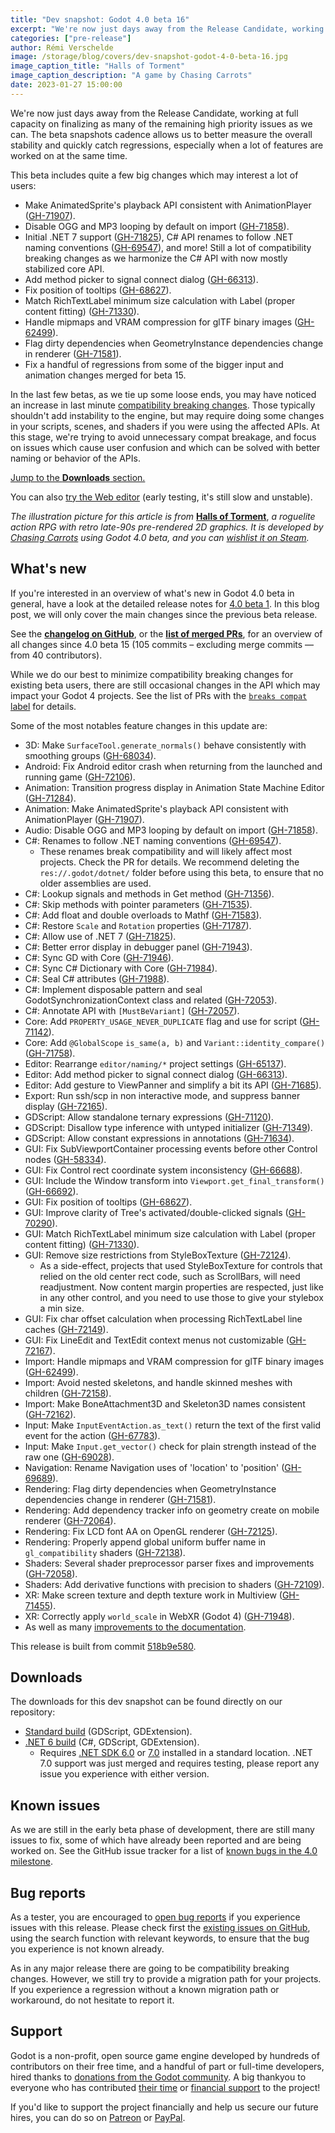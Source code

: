```yaml
---
title: "Dev snapshot: Godot 4.0 beta 16"
excerpt: "We're now just days away from the Release Candidate, working at full capacity on finalizing as many of the remaining high priority issues as we can. This beta includes .NET 7 support, better RichTextLabel minimum size calculation, and a lot of general quality of life improvements."
categories: ["pre-release"]
author: Rémi Verschelde
image: /storage/blog/covers/dev-snapshot-godot-4-0-beta-16.jpg
image_caption_title: "Halls of Torment"
image_caption_description: "A game by Chasing Carrots"
date: 2023-01-27 15:00:00
---
```


We're now just days away from the Release Candidate, working at full capacity on finalizing as many of the remaining high priority issues as we can. The beta snapshots cadence allows us to better measure the overall stability and quickly catch regressions, especially when a lot of features are worked on at the same time.

This beta includes quite a few big changes which may interest a lot of users:

- Make AnimatedSprite's playback API consistent with AnimationPlayer ([GH-71907](https://github.com/godotengine/godot/pull/71907)).
- Disable OGG and MP3 looping by default on import ([GH-71858](https://github.com/godotengine/godot/pull/71858)).
- Initial .NET 7 support ([GH-71825](https://github.com/godotengine/godot/pull/71825)), C# API renames to follow .NET naming conventions ([GH-69547](https://github.com/godotengine/godot/pull/69547)), and more! Still a lot of compatibility breaking changes as we harmonize the C# API with now mostly stabilized core API.
- Add method picker to signal connect dialog ([GH-66313](https://github.com/godotengine/godot/pull/66313)).
- Fix position of tooltips ([GH-68627](https://github.com/godotengine/godot/pull/68627)).
- Match RichTextLabel minimum size calculation with Label (proper content fitting) ([GH-71330](https://github.com/godotengine/godot/pull/71330)).
- Handle mipmaps and VRAM compression for glTF binary images ([GH-62499](https://github.com/godotengine/godot/pull/62499)).
- Flag dirty dependencies when GeometryInstance dependencies change in renderer ([GH-71581](https://github.com/godotengine/godot/pull/71581)).
- Fix a handful of regressions from some of the bigger input and animation changes merged for beta 15.

In the last few betas, as we tie up some loose ends, you may have noticed an increase in last minute [compatibility breaking changes](https://github.com/godotengine/godot/pulls?q=is%3Apr+merged%3A2023-01-24T10%3A00..2023-01-27T12%3A00+is%3Amerged+sort%3Acreated-asc+milestone%3A4.0+label%3A%22breaks+compat%22). Those typically shouldn't add instability to the engine, but may require doing some changes in your scripts, scenes, and shaders if you were using the affected APIs. At this stage, we're trying to avoid unnecessary compat breakage, and focus on issues which cause user confusion and which can be solved with better naming or behavior of the APIs.

[Jump to the **Downloads** section.](#downloads)

You can also [try the Web editor](https://editor.godotengine.org/releases/4.0.beta16/godot.editor.html) (early testing, it's still slow and unstable).

*The illustration picture for this article is from* [**Halls of Torment**](https://store.steampowered.com/app/2218750/Halls_of_Torment/), *a roguelite action RPG with retro late-90s pre-rendered 2D graphics. It is developed by [Chasing Carrots](https://twitter.com/chasing_carrots) using Godot 4.0 beta, and you can [wishlist it on Steam](https://store.steampowered.com/app/2218750/Halls_of_Torment/).*

## What's new

If you're interested in an overview of what's new in Godot 4.0 beta in general, have a look at the detailed release notes for [4.0 beta 1](/article/dev-snapshot-godot-4-0-beta-1). In this blog post, we will only cover the main changes since the previous beta release.

See the [**changelog on GitHub**](https://github.com/godotengine/godot/compare/4fa6edc888cfacd5346bf08afa14b5f5a9bd6d0c...518b9e5801a19229805fe837d7d0cf92920ad413), or the [**list of merged PRs**](https://github.com/godotengine/godot/pulls?q=is%3Apr+merged%3A2023-01-24T10%3A00..2023-01-27T12%3A00+is%3Amerged+sort%3Acreated-asc+milestone%3A4.0), for an overview of all changes since 4.0 beta 15 (105 commits – excluding merge commits ― from 40 contributors).

While we do our best to minimize compatibility breaking changes for existing beta users, there are still occasional changes in the API which may impact your Godot 4 projects. See the list of PRs with the [`breaks compat` label](https://github.com/godotengine/godot/pulls?q=is%3Apr+merged%3A2023-01-24T10%3A00..2023-01-27T12%3A00+is%3Amerged+sort%3Acreated-asc+milestone%3A4.0+label%3A%22breaks+compat%22) for details.

Some of the most notables feature changes in this update are:

- 3D: Make `SurfaceTool.generate_normals()` behave consistently with smoothing groups ([GH-68034](https://github.com/godotengine/godot/pull/68034)).
- Android: Fix Android editor crash when returning from the launched and running game ([GH-72106](https://github.com/godotengine/godot/pull/72106)).
- Animation: Transition progress display in Animation State Machine Editor ([GH-71284](https://github.com/godotengine/godot/pull/71284)).
- Animation: Make AnimatedSprite's playback API consistent with AnimationPlayer ([GH-71907](https://github.com/godotengine/godot/pull/71907)).
- Audio: Disable OGG and MP3 looping by default on import ([GH-71858](https://github.com/godotengine/godot/pull/71858)).
- C#: Renames to follow .NET naming conventions ([GH-69547](https://github.com/godotengine/godot/pull/69547)).
  * These renames break compatibility and will likely affect most projects. Check the PR for details. We recommend deleting the `res://.godot/dotnet/` folder before using this beta, to ensure that no older assemblies are used.
- C#: Lookup signals and methods in Get method ([GH-71356](https://github.com/godotengine/godot/pull/71356)).
- C#: Skip methods with pointer parameters ([GH-71535](https://github.com/godotengine/godot/pull/71535)).
- C#: Add float and double overloads to Mathf ([GH-71583](https://github.com/godotengine/godot/pull/71583)).
- C#: Restore `Scale` and `Rotation` properties ([GH-71787](https://github.com/godotengine/godot/pull/71787)).
- C#: Allow use of .NET 7 ([GH-71825](https://github.com/godotengine/godot/pull/71825)).
- C#: Better error display in debugger panel ([GH-71943](https://github.com/godotengine/godot/pull/71943)).
- C#: Sync GD with Core ([GH-71946](https://github.com/godotengine/godot/pull/71946)).
- C#: Sync C# Dictionary with Core ([GH-71984](https://github.com/godotengine/godot/pull/71984)).
- C#: Seal C# attributes ([GH-71988](https://github.com/godotengine/godot/pull/71988)).
- C#: Implement disposable pattern and seal GodotSynchronizationContext class and related ([GH-72053](https://github.com/godotengine/godot/pull/72053)).
- C#: Annotate API with `[MustBeVariant]` ([GH-72057](https://github.com/godotengine/godot/pull/72057)).
- Core: Add `PROPERTY_USAGE_NEVER_DUPLICATE` flag and use for script ([GH-71142](https://github.com/godotengine/godot/pull/71142)).
- Core: Add `@GlobalScope` `is_same(a, b)` and `Variant::identity_compare()` ([GH-71758](https://github.com/godotengine/godot/pull/71758)).
- Editor: Rearrange `editor/naming/*` project settings ([GH-65137](https://github.com/godotengine/godot/pull/65137)).
- Editor: Add method picker to signal connect dialog ([GH-66313](https://github.com/godotengine/godot/pull/66313)).
- Editor: Add gesture to ViewPanner and simplify a bit its API ([GH-71685](https://github.com/godotengine/godot/pull/71685)).
- Export: Run ssh/scp in non interactive mode, and suppress banner display ([GH-72165](https://github.com/godotengine/godot/pull/72165)).
- GDScript: Allow standalone ternary expressions ([GH-71120](https://github.com/godotengine/godot/pull/71120)).
- GDScript: Disallow type inference with untyped initializer ([GH-71349](https://github.com/godotengine/godot/pull/71349)).
- GDScript: Allow constant expressions in annotations ([GH-71634](https://github.com/godotengine/godot/pull/71634)).
- GUI: Fix SubViewportContainer processing events before other Control nodes ([GH-58334](https://github.com/godotengine/godot/pull/58334)).
- GUI: Fix Control rect coordinate system inconsistency ([GH-66688](https://github.com/godotengine/godot/pull/66688)).
- GUI: Include the Window transform into `Viewport.get_final_transform()` ([GH-66692](https://github.com/godotengine/godot/pull/66692)).
- GUI: Fix position of tooltips ([GH-68627](https://github.com/godotengine/godot/pull/68627)).
- GUI: Improve clarity of Tree's activated/double-clicked signals ([GH-70290](https://github.com/godotengine/godot/pull/70290)).
- GUI: Match RichTextLabel minimum size calculation with Label (proper content fitting) ([GH-71330](https://github.com/godotengine/godot/pull/71330)).
- GUI: Remove size restrictions from StyleBoxTexture ([GH-72124](https://github.com/godotengine/godot/pull/72124)).
  * As a side-effect, projects that used StyleBoxTexture for controls that relied on the old center rect code, such as ScrollBars, will need readjustment. Now content margin properties are respected, just like in any other control, and you need to use those to give your stylebox a min size.
- GUI: Fix char offset calculation when processing RichTextLabel line caches ([GH-72149](https://github.com/godotengine/godot/pull/72149)).
- GUI: Fix LineEdit and TextEdit context menus not customizable ([GH-72167](https://github.com/godotengine/godot/pull/72167)).
- Import: Handle mipmaps and VRAM compression for glTF binary images ([GH-62499](https://github.com/godotengine/godot/pull/62499)).
- Import: Avoid nested skeletons, and handle skinned meshes with children ([GH-72158](https://github.com/godotengine/godot/pull/72158)).
- Import: Make BoneAttachment3D and Skeleton3D names consistent ([GH-72162](https://github.com/godotengine/godot/pull/72162)).
- Input: Make `InputEventAction.as_text()` return the text of the first valid event for the action ([GH-67783](https://github.com/godotengine/godot/pull/67783)).
- Input: Make `Input.get_vector()` check for plain strength instead of the raw one ([GH-69028](https://github.com/godotengine/godot/pull/69028)).
- Navigation: Rename Navigation uses of 'location' to 'position' ([GH-69689](https://github.com/godotengine/godot/pull/69689)).
- Rendering: Flag dirty dependencies when GeometryInstance dependencies change in renderer ([GH-71581](https://github.com/godotengine/godot/pull/71581)).
- Rendering: Add dependency tracker info on geometry create on mobile renderer ([GH-72064](https://github.com/godotengine/godot/pull/72064)).
- Rendering: Fix LCD font AA on OpenGL renderer ([GH-72125](https://github.com/godotengine/godot/pull/72125)).
- Rendering: Properly append global uniform buffer name in `gl_compatibility` shaders ([GH-72138](https://github.com/godotengine/godot/pull/72138)).
- Shaders: Several shader preprocessor parser fixes and improvements ([GH-72058](https://github.com/godotengine/godot/pull/72058)).
- Shaders: Add derivative functions with precision to shaders ([GH-72109](https://github.com/godotengine/godot/pull/72109)).
- XR: Make screen texture and depth texture work in Multiview ([GH-71455](https://github.com/godotengine/godot/pull/71455)).
- XR: Correctly apply `world_scale` in WebXR (Godot 4) ([GH-71948](https://github.com/godotengine/godot/pull/71948)).
- As well as many [improvements to the documentation](/article/godot-4-0-docs-sprint/).

This release is built from commit [518b9e580](https://github.com/godotengine/godot/commit/518b9e5801a19229805fe837d7d0cf92920ad413).

<a id="downloads"></a>
## Downloads

The downloads for this dev snapshot can be found directly on our repository:

* [Standard build](https://downloads.tuxfamily.org/godotengine/4.0/beta16/) (GDScript, GDExtension).
* [.NET 6 build](https://downloads.tuxfamily.org/godotengine/4.0/beta16/mono) (C#, GDScript, GDExtension).
  - Requires [.NET SDK 6.0](https://dotnet.microsoft.com/en-us/download/dotnet/6.0) or [7.0](https://dotnet.microsoft.com/en-us/download/dotnet/7.0) installed in a standard location. .NET 7.0 support was just merged and requires testing, please report any issue you experience with either version.

## Known issues

As we are still in the early beta phase of development, there are still many issues to fix, some of which have already been reported and are being worked on. See the GitHub issue tracker for a list of [known bugs in the 4.0 milestone](https://github.com/godotengine/godot/issues?q=is%3Aissue+is%3Aopen+milestone%3A4.0+label%3Abug+).

## Bug reports

As a tester, you are encouraged to [open bug reports](https://github.com/godotengine/godot/issues) if you experience issues with this release. Please check first the [existing issues on GitHub](https://github.com/godotengine/godot/issues), using the search function with relevant keywords, to ensure that the bug you experience is not known already.

As in any major release there are going to be compatibility breaking changes. However, we still try to provide a migration path for your projects. If you experience a regression without a known migration path or workaround, do not hesitate to report it.

## Support

Godot is a non-profit, open source game engine developed by hundreds of contributors on their free time, and a handful of part or full-time developers, hired thanks to [donations from the Godot community](https://godotengine.org/donate). A big thankyou to everyone who has contributed [their time](https://github.com/godotengine/godot/blob/master/AUTHORS.md) or [financial support](https://github.com/godotengine/godot/blob/master/DONORS.md) to the project!

If you'd like to support the project financially and help us secure our future hires, you can do so on [Patreon](https://www.patreon.com/godotengine) or [PayPal](https://godotengine.org/donate).
